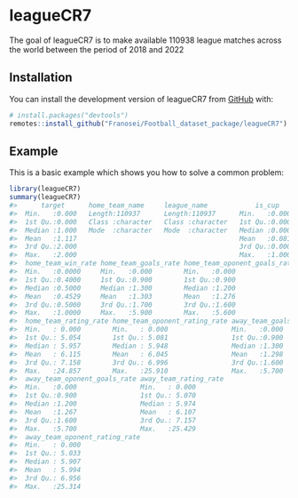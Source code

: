 
<!-- README.md is generated from README.Rmd. Please edit that file -->

# leagueCR7

<!-- badges: start -->
<!-- badges: end -->

The goal of leagueCR7 is to make available 110938 league matches across
the world between the period of 2018 and 2022

## Installation

You can install the development version of leagueCR7 from
[GitHub](https://github.com/) with:

``` r
# install.packages("devtools")
remotes::install_github("Franosei/Football_dataset_package/leagueCR7")
```

## Example

This is a basic example which shows you how to solve a common problem:

``` r
library(leagueCR7)
summary(leagueCR7)
#>      target      home_team_name     league_name            is_cup       
#>  Min.   :0.000   Length:110937      Length:110937      Min.   :0.00000  
#>  1st Qu.:0.000   Class :character   Class :character   1st Qu.:0.00000  
#>  Median :1.000   Mode  :character   Mode  :character   Median :0.00000  
#>  Mean   :1.117                                         Mean   :0.08186  
#>  3rd Qu.:2.000                                         3rd Qu.:0.00000  
#>  Max.   :2.000                                         Max.   :1.00000  
#>  home_team_win_rate home_team_goals_rate home_team_oponent_goals_rate
#>  Min.   :0.0000     Min.   :0.000        Min.   :0.000               
#>  1st Qu.:0.4000     1st Qu.:0.900        1st Qu.:0.900               
#>  Median :0.5000     Median :1.300        Median :1.200               
#>  Mean   :0.4529     Mean   :1.303        Mean   :1.276               
#>  3rd Qu.:0.5000     3rd Qu.:1.700        3rd Qu.:1.600               
#>  Max.   :1.0000     Max.   :5.900        Max.   :5.600               
#>  home_team_rating_rate home_team_oponent_rating_rate away_team_goals_rate
#>  Min.   : 0.000        Min.   : 0.000                Min.   :0.000       
#>  1st Qu.: 5.054        1st Qu.: 5.081                1st Qu.:0.900       
#>  Median : 5.957        Median : 5.948                Median :1.300       
#>  Mean   : 6.115        Mean   : 6.045                Mean   :1.298       
#>  3rd Qu.: 7.158        3rd Qu.: 6.996                3rd Qu.:1.600       
#>  Max.   :24.857        Max.   :25.910                Max.   :5.700       
#>  away_team_oponent_goals_rate away_team_rating_rate
#>  Min.   :0.000                Min.   : 0.000       
#>  1st Qu.:0.900                1st Qu.: 5.070       
#>  Median :1.200                Median : 5.974       
#>  Mean   :1.267                Mean   : 6.107       
#>  3rd Qu.:1.600                3rd Qu.: 7.157       
#>  Max.   :5.700                Max.   :25.429       
#>  away_team_oponent_rating_rate
#>  Min.   : 0.000               
#>  1st Qu.: 5.033               
#>  Median : 5.907               
#>  Mean   : 5.994               
#>  3rd Qu.: 6.956               
#>  Max.   :25.314
```
